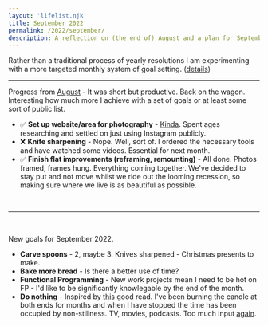 ```yaml
---
layout: 'lifelist.njk'
title: September 2022
permalink: /2022/september/
description: A reflection on (the end of) August and a plan for September
---
```


Rather than a traditional process of yearly resolutions I am experimenting with a more targeted monthly
system of goal setting. ([details](/2021-review-2022-goals))

---

Progress from [August](/2022/august) - It was short but productive. Back on the wagon. Interesting how much more I achieve with a set of goals or at least some sort of public list.

- ✅ <strong class="green-background">Set up website/area for photography</strong> - [Kinda](https://www.instagram.com/mrroryflint/). Spent ages researching and settled on just using Instagram publicly.
- ❌ <strong class="green-background">Knife sharpening</strong> - Nope. Well, sort of. I ordered the necessary tools and have watched some videos. Essential for next month.
- ✅ <strong class="green-background">Finish flat improvements (reframing, remounting)</strong> - All done. Photos framed, frames hung. Everything coming together. We've decided to stay put and not move whilst we ride out the looming recession, so making sure where we live is as beautiful as possible.

<br />

---

<br />

New goals for September 2022.

- <strong class="green-background">Carve spoons</strong> - 2, maybe 3. Knives sharpened - Christmas presents to make.
- <strong class="green-background">Bake more bread</strong> - Is there a better use of time?
- <strong class="green-background">Functional Programming</strong> - New work projects mean I need to be hot on FP - I'd like to be significantly knowlegable by the end of the month.
- <strong class="green-background">Do nothing</strong> - Inspired by [this](https://thomasjbevan.substack.com/p/on-tea-and-the-art-of-doing-nothing) good read. I've been burning the candle at both ends for months and when I have stopped the time has been occupied by non-stillness. TV, movies, podcasts. Too much input [again](/too-much-information).
